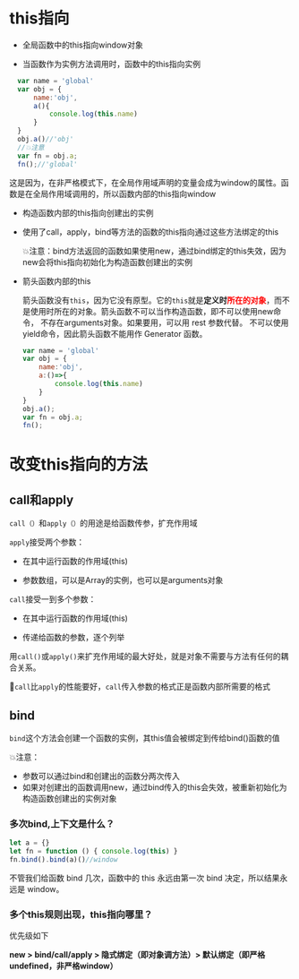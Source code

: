 # this指向
- 全局函数中的this指向window对象

- 当函数作为实例方法调用时，函数中的this指向实例

```javascript
  var name = 'global'
  var obj = {
      name:'obj',
      a(){
          console.log(this.name)
      }
  }
  obj.a()//'obj'
  //💥注意
  var fn = obj.a;
  fn();//'global'
```

这是因为，在非严格模式下，在全局作用域声明的变量会成为window的属性。函数是在全局作用域调用的，所以函数内部的this指向window

- 构造函数内部的this指向创建出的实例

- 使用了call，apply，bind等方法的函数的this指向通过这些方法绑定的this

   💥注意：bind方法返回的函数如果使用new，通过bind绑定的this失效，因为new会将this指向初始化为构造函数创建出的实例

- 箭头函数内部的this

  箭头函数没有`this`，因为它没有原型。它的`this`就是**定义时<font color='red'>所在的对象</font>**，而不是使用时所在的对象。箭头函数不可以当作构造函数，即不可以使用new命令， 不存在arguments对象。如果要用，可以用 rest 参数代替。 不可以使用yield命令，因此箭头函数不能用作 Generator 函数。

  ```javascript
  var name = 'global'
  var obj = {
      name:'obj',
      a:()=>{
          console.log(this.name)
      }
  }
  obj.a();
  var fn = obj.a;
  fn();
  ```


# 改变this指向的方法

## call和apply

`call（）`和`apply（）`的用途是给函数传参，扩充作用域

`apply`接受两个参数：

- 在其中运行函数的作用域(this)

- 参数数组，可以是Array的实例，也可以是arguments对象

`call`接受一到多个参数：

- 在其中运行函数的作用域(this)

- 传递给函数的参数，逐个列举

用`call()`或`apply()`来扩充作用域的最大好处，就是对象不需要与方法有任何的耦合关系。

💛`call`比`apply`的性能要好，`call`传入参数的格式正是函数内部所需要的格式

## bind

`bind`这个方法会创建一个函数的实例，其this值会被绑定到传给bind()函数的值

💥注意：

- 参数可以通过bind和创建出的函数分两次传入
- 如果对创建出的函数调用new，通过bind传入的this会失效，被重新初始化为构造函数创建出的实例对象

### 多次bind,上下文是什么？

```javascript
let a = {}
let fn = function () { console.log(this) }
fn.bind().bind(a)()//window
```

不管我们给函数 bind 几次，函数中的 this 永远由第一次 bind 决定，所以结果永远是 window。

### 多个this规则出现，this指向哪里？

优先级如下

**new > bind/call/apply > 隐式绑定（即对象调方法）> 默认绑定（即严格undefined，非严格window）**
